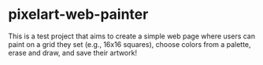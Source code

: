 # pixelart-web-painter
This is a test project that aims to create a simple web page where users can paint on a grid they set (e.g., 16x16 squares), choose colors from a palette, erase and draw, and save their artwork!
